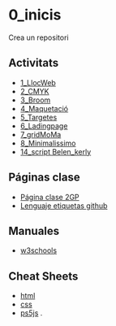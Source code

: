 # 0_inicis
Crea un repositori

## Activitats
* [1_LlocWeb](https://bethle13.github.io/LlocWeb/)
* [2_CMYK](https://bethle13.github.io/2_CMYK/)
* [3_Broom](https://bethle13.github.io/3_Broom/)
* [4_Maquetació](https://bethle13.github.io/4_Maquetaci-/)
* [5_Targetes](https://bethle13.github.io/5_Targetes/)
* [6_Ladingpage](https://bethle13.github.io/6_Ladingpage/)
* [7_gridMoMa](https://bethle13.github.io/7_gridmoma/)
* [8_Minimalissimo](https://bethle13.github.io/8_Minimalissimo/)
* [14_script Belen_kerly](https://bethle13.github.io/14_JS_Belen-Kerly/)

## Páginas clase
* [Página clase 2GP](https://arquesm.github.io/2GP/)
* [Lenguaje etiquetas github](https://github.com/adam-p/markdown-here/wiki/Markdown-Cheatsheet)

## Manuales
* [w3schools](https://www.w3schools.com/)

## Cheat Sheets
* [html](https://websitesetup.org/HTML5-cheat-sheet.pdf)
* [css](https://websitesetup.org/wp-content/uploads/2016/10/wsu-css-cheat-sheet.pdf)
* [ps5js](https://github.com/bmoren/p5js-cheat-sheet)
.
